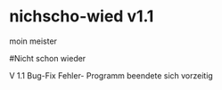 # nichscho-wied v1.1

moin meister

#Nicht schon wieder

V 1.1  Bug-Fix
  Fehler- Programm beendete sich vorzeitig

